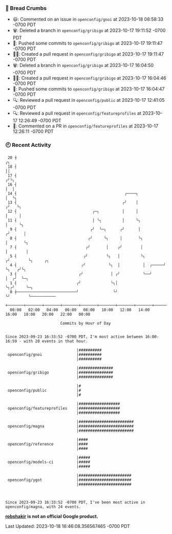 ### 🍞 Bread Crumbs

 * 😃: Commented on an issue in `openconfig/gnoi` at 2023-10-18 08:58:33 -0700 PDT
 * 🗑: Deleted a branch in `openconfig/gribigo` at 2023-10-17 19:11:52 -0700 PDT
 * 🚢: Pushed some commits to `openconfig/gribigo` at 2023-10-17 19:11:47 -0700 PDT
 * ✍🏼: Created a pull request in `openconfig/gribigo` at 2023-10-17 19:11:47 -0700 PDT
 * 🗑: Deleted a branch in `openconfig/gribigo` at 2023-10-17 16:04:50 -0700 PDT
 * ✍🏼: Created a pull request in `openconfig/gribigo` at 2023-10-17 16:04:46 -0700 PDT
 * 🚢: Pushed some commits to `openconfig/gribigo` at 2023-10-17 16:04:47 -0700 PDT
 * 🔍: Reviewed a pull request in  `openconfig/public` at 2023-10-17 12:41:05 -0700 PDT
 * 🔍: Reviewed a pull request in  `openconfig/featureprofiles` at 2023-10-17 12:26:49 -0700 PDT
 * 💬: Commented on a PR in  `openconfig/featureprofiles` at 2023-10-17 12:26:11 -0700 PDT

### 🕘 Recent Activity
```
 20 ┼                                                                    ╭╮
 18 ┤                                                                    ││
 17 ┤                                                                   ╭╯╰╮
 16 ┤                                                                   │  │
 14 ┤                                               ╭────╮              │  ╰╮
 13 ┤                                              ╭╯    │             ╭╯   ╰╮
 12 ┤                                 ╭─╮          │     │             │     │
 11 ┤                                 │ ╰╮         │     ╰╮            │     ╰╮
  9 ┤                                ╭╯  ╰─╮      ╭╯      │           ╭╯      │
  8 ┤                               ╭╯     ╰╮     │       ╰╮          │       ╰╮
  7 ┤                              ╭╯       │    ╭╯        │          │        │
  5 ┤                             ╭╯        ╰╮   │         ╰╮        ╭╯        ╰╮     ╭╮
  4 ┤                            ╭╯          ╰╮  │          │  ╭─────╯          ╰╮   ╭╯╰╮
  3 ┤                           ╭╯            │ ╭╯          ╰──╯                 │  ╭╯  ╰─╮
  1 ┤                          ╭╯             ╰╮│                                ╰╮╭╯     ╰─╮
  0 ┼──────────────────────────╯               ╰╯                                 ╰╯        ╰───────────
    +───────+───────+───────+───────+───────+───────+───────+───────+───────+───────+───────+───────+────
  00:00   02:00   04:00   06:00   08:00   10:00   12:00   14:00   16:00   18:00   20:00   22:00   00:00   

						Commits by Hour of Day


Since 2023-09-23 16:33:52 -0700 PDT, I'm most active between 16:00-16:59 - with 20 events in that hour.

```



```
                               |##########
 openconfig/gnoi               |##########
                               |##########

                               |###############
 openconfig/gribigo            |###############
                               |###############

                               |#
 openconfig/public             |#
                               |#

                               |##################
 openconfig/featureprofiles    |##################
                               |##################

                               |########################
 openconfig/magna              |########################
                               |########################

                               |####
 openconfig/reference          |####
                               |####

                               |#####
 openconfig/models-ci          |#####
                               |#####

                               |#######################
 openconfig/ygot               |#######################
                               |#######################



Since 2023-09-23 16:33:52 -0700 PDT, I've been most active in openconfig/magna, with 24 events.

```
**[robshakir](mailto:robjs@google.com) is not an official Google product.**  


Last Updated: 2023-10-18 16:46:08.356567465 -0700 PDT
